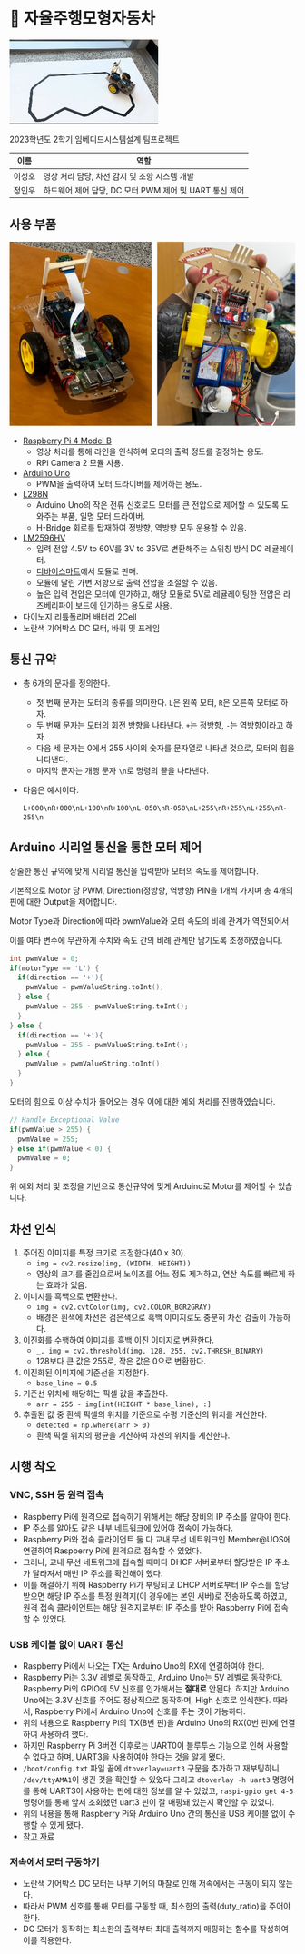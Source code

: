 # 🚗 자율주행모형자동차

![car_moving](./assets/car_moving.gif)

2023학년도 2학기 임베디드시스템설계 팀프로젝트

|이름|역할|
|-|-|
|이성호|영상 처리 담당, 차선 감지 및 조향 시스템 개발|
|정인우|하드웨어 제어 담당, DC 모터 PWM 제어 및 UART 통신 제어|

## 사용 부품

![car_frontback](./assets/car_frontback.jpg)

- [Raspberry Pi 4 Model B](https://www.raspberrypi.com/documentation/computers/raspberry-pi.html)
  - 영상 처리를 통해 라인을 인식하여 모터의 출력 정도를 결정하는 용도.
  - RPi Camera 2 모듈 사용.
- [Arduino Uno](https://docs.arduino.cc/hardware/uno-rev3)
  - PWM을 출력하여 모터 드라이버를 제어하는 용도.
- [L298N](https://www.st.com/en/motor-drivers/l298.html)
  - Arduino Uno의 작은 전류 신호로도 모터를 큰 전압으로 제어할 수 있도록 도와주는 부품, 일명 모터 드라이버.
  - H-Bridge 회로를 탑재하여 정방향, 역방향 모두 운용할 수 있음.
- [LM2596HV](https://www.ti.com/lit/ds/symlink/lm2596.pdf)
  - 입력 전압 4.5V to 60V를 3V to 35V로 변환해주는 스위칭 방식 DC 레귤레이터.
  - [디바이스마트](https://www.devicemart.co.kr/goods/view?no=1321158)에서 모듈로 판매.
  - 모듈에 달린 가변 저항으로 출력 전압을 조절할 수 있음.
  - 높은 입력 전압은 모터에 인가하고, 해당 모듈로 5V로 레귤레이팅한 전압은 라즈베리파이 보드에 인가하는 용도로 사용.
- 다이노지 리튬폴리머 배터리 2Cell
- 노란색 기어박스 DC 모터, 바퀴 및 프레임

## 통신 규약

- 총 6개의 문자를 정의한다.

  - 첫 번째 문자는 모터의 종류를 의미한다. `L`은 왼쪽 모터, `R`은 오른쪽 모터로 하자.
  - 두 번째 문자는 모터의 회전 방향을 나타낸다. `+`는 정방향, `-`는 역방향이라고 하자.
  - 다음 세 문자는 0에서 255 사이의 숫자를 문자열로 나타낸 것으로, 모터의 힘을 나타낸다.
  - 마지막 문자는 개행 문자 `\n`로 명령의 끝을 나타낸다.

- 다음은 예시이다.
  ```
  L+000\nR+000\nL+100\nR+100\nL-050\nR-050\nL+255\nR+255\nL+255\nR-255\n
  ```

## Arduino 시리얼 통신을 통한 모터 제어

상술한 통신 규약에 맞게 시리얼 통신을 입력받아 모터의 속도를 제어합니다.

기본적으로 Motor 당 PWM, Direction(정방향, 역방향) PIN을 1개씩 가지며 총 4개의 핀에 대한 Output을 제어합니다.

Motor Type과 Direction에 따라 pwmValue와 모터 속도의 비례 관계가 역전되어서 

이를 여타 변수에 무관하게 수치와 속도 간의 비례 관계만 남기도록 조정하였습니다.
```c
int pwmValue = 0;
if(motorType == 'L') {
  if(direction == '+'){
    pwmValue = pwmValueString.toInt();
  } else {
    pwmValue = 255 - pwmValueString.toInt();
  }
} else {
  if(direction == '+'){
    pwmValue = 255 - pwmValueString.toInt();
  } else {
    pwmValue = pwmValueString.toInt();
  }
}
```

모터의 힘으로 이상 수치가 들어오는 경우 이에 대한 예외 처리를 진행하였습니다.
```c
// Handle Exceptional Value
if(pwmValue > 255) {
  pwmValue = 255;
} else if(pwmValue < 0) {
  pwmValue = 0;
}
```

위 예외 처리 및 조정을 기반으로 통신규약에 맞게 Arduino로 Motor를 제어할 수 있습니다.

## 차선 인식
1. 주어진 이미지를 특정 크기로 조정한다(40 x 30).
    - `img = cv2.resize(img, (WIDTH, HEIGHT))`
    - 영상의 크기를 줄임으로써 노이즈를 어느 정도 제거하고, 연산 속도를 빠르게 하는 효과가 있음.
2. 이미지를 흑백으로 변환한다.
    - `img = cv2.cvtColor(img, cv2.COLOR_BGR2GRAY)`
    - 배경은 흰색에 차선은 검은색으로 흑백 이미지로도 충분히 차선 검출이 가능하다.
3. 이진화를 수행하여 이미지를 흑백 이진 이미지로 변환한다.
    - `_, img = cv2.threshold(img, 128, 255, cv2.THRESH_BINARY)`
    - 128보다 큰 값은 255로, 작은 값은 0으로 변환한다.
4. 이진화된 이미지에 기준선을 지정한다.
    - `base_line = 0.5`
5. 기준선 위치에 해당하는 픽셀 값을 추출한다.
    - `arr = 255 - img[int(HEIGHT * base_line), :]`
6. 추출된 값 중 흰색 픽셀의 위치를 기준으로 수평 기준선의 위치를 계산한다.
    - `detected = np.where(arr > 0)`
    - 흰색 픽셀 위치의 평균을 계산하여 차선의 위치를 계산한다.

## 시행 착오

### VNC, SSH 등 원격 접속

- Raspberry Pi에 원격으로 접속하기 위해서는 해당 장비의 IP 주소를 알아야 한다.
- IP 주소를 알아도 같은 내부 네트워크에 있어야 접속이 가능하다.
- Raspberry Pi와 접속 클라이언트 둘 다 교내 무선 네트워크인 Member@UOS에 연결하여 Raspberry Pi에 원격으로 접속할 수 있었다.
- 그러나, 교내 무선 네트워크에 접속할 때마다 DHCP 서버로부터 할당받은 IP 주소가 달라져서 매번 IP 주소를 확인해야 했다.
- 이를 해결하기 위해 Raspberry Pi가 부팅되고 DHCP 서버로부터 IP 주소를 할당받으면 해당 IP 주소를 특정 원격지(이 경우에는 본인 서버)로 전송하도록 하였고, 원격 접속 클라이언트는 해당 원격지로부터 IP 주소를 받아 Raspberry Pi에 접속할 수 있었다.

### USB 케이블 없이 UART 통신

- Raspberry Pi에서 나오는 TX는 Arduino Uno의 RX에 연결하여야 한다.
- Raspberry Pi는 3.3V 레벨로 동작하고, Arduino Uno는 5V 레벨로 동작한다. Raspberry Pi의 GPIO에 5V 신호를 인가해서는 **절대로** 안된다. 하지만 Arduino Uno에는 3.3V 신호를 주어도 정상적으로 동작하며, High 신호로 인식한다. 따라서, Raspberry Pi에서 Arduino Uno에 신호를 주는 것이 가능하다.
- 위의 내용으로 Raspberry Pi의 TX(8번 핀)을 Arduino Uno의 RX(0번 핀)에 연결하여 사용하려 했다.
- 하지만 Raspberry Pi 3버전 이후로는 UART0이 블루투스 기능으로 인해 사용할 수 없다고 하며, UART3을 사용하여야 한다는 것을 알게 됐다.
- `/boot/config.txt` 파일 끝에 `dtoverlay=uart3` 구문을 추가하고 재부팅하니 `/dev/ttyAMA1`이 생긴 것을 확인할 수 있었다 그리고 `dtoverlay -h uart3` 명령어를 통해 UART3이 사용하는 핀에 대한 정보를 알 수 있었고, `raspi-gpio get 4-5` 명령어를 통해 앞서 조회했던 uart3 핀이 잘 매핑돼 있는지 확인할 수 있었다.
- 위의 내용을 통해 Raspberry Pi와 Arduino Uno 간의 통신을 USB 케이블 없이 수행할 수 있게 됐다.
- [참고 자료](https://blog.naver.com/emperonics/222039301356)

### 저속에서 모터 구동하기

- 노란색 기어박스 DC 모터는 내부 기어의 마찰로 인해 저속에서는 구동이 되지 않는다.
- 따라서 PWM 신호를 통해 모터를 구동할 때, 최소한의 출력(duty_ratio)을 주어야 한다.
- DC 모터가 동작하는 최소한의 출력부터 최대 출력까지 매핑하는 함수를 작성하여 이를 적용한다.
